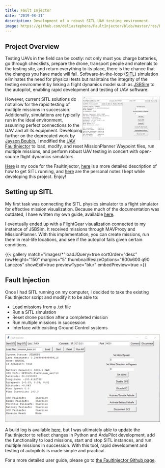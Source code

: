 ```yaml
---
title: Fault Injector
date: "2019-08-31"
description: Development of a robust SITL UAV testing environment.
image: https://github.com/deliastephens/FaultInjector/blob/master/res/FaultInjector.PNG?raw=true
---
```

## Project Overview

Testing UAVs in the field can be costly: not only must you charge batteries, go through checklists, prepare the drone, transport people and materials to the testing site, and return everything to its place, there is the chance that the changes you have made will fail. Software-in-the-loop ([SITL](http://ardupilot.org/dev/docs/sitl-simulator-software-in-the-loop.html)) simulation eliminates the need for physical tests but maintains the integrity of the testing environment by linking a flight dynamics model such as [JSBSim](http://jsbsim.sourceforge.net/) to the autopilot, enabling rapid development and testing of UAV software.

<!-- ![Final Product](https://github.com/deliastephens/FaultInjector/blob/master/res/FaultInjector.PNG?raw=true) -->

<img align="right" src="https://github.com/deliastephens/FaultInjector/blob/master/res/FaultInjector.PNG?raw=true" width="50%">



However, current SITL solutions do not allow for the rapid testing of multiple missions in succession. Additionally, simulations are typically run in the ideal environment, assuming perfect connections to the UAV and all its equipment.
Developing further on the deprecated work by [Jayson Boubin](http://jaysonboubin.com/), I modified the [UAV FaultInjector](https://github.com/boubinjg/FaultInjector) to load, modify, and reset MissionPlanner Waypoint files, run multiple missions, and perform robust UAV testing in concert with open-source flight dynamics simulators.

[Here](https://github.com/deliastephens/FaultInjector) is my code for the FaultInjector, [here](https://gist.github.com/deliastephens/6eb3fb3111f5d854bb240c7649847c1f) is a more detailed description of how to get SITL running, and [here](https://gist.github.com/deliastephens/fb2cfeb348b4ac89e1acd20d751836a9) are the personal notes I kept while developing this project. Enjoy!

## Setting up SITL

My first task was connecting the SITL physics simulator to a flight simulator for effective mission visualization. Because much of the documentation was outdated, I have written my own guide, available [here](https://gist.github.com/deliastephens/6eb3fb3111f5d854bb240c7649847c1f).

I eventually ended up with a FlightGear visualization connected to my instance of JSBSim. It received missions through MAVProxy and MissionPlanner. With this implementation, you can create missions, run them in real-life locations, and see if the autopilot fails given certain conditions.

{{< gallery match="images/*"loadJQuery=true sortOrder="desc" rowHeight="150" margins="5" thumbnailResizeOptions="600x600 q90 Lanczos" showExif=true previewType="blur" embedPreview=true >}}


## Fault Injection

Once I had SITL running on my computer, I decided to take the existing FaultInjector script and modify it to be able to:
- Load missions from a .txt file
- Run a SITL simulation
- Reset drone position after a completed mission
- Run multiple missions in succession
- Interface with existing Ground Control systems

[![Final Product](https://github.com/deliastephens/FaultInjector/blob/master/res/FaultInjector.PNG?raw=true)](https://github.com/deliastephens/FaultInjector)

A build log is available [here](https://gist.github.com/deliastephens/fb2cfeb348b4ac89e1acd20d751836a9), but I was ultimately able to update the FaultInjector to reflect changes in Python and ArduPilot development, add the functionality to load missions, start and stop SITL instances, and run multiple missions in succession. With this tool, rapid development and testing of autopilots is made simple and practical.

For a more detailed user guide, please go to [the FaultInjector Github page](https://github.com/deliastephens/FaultInjector).
